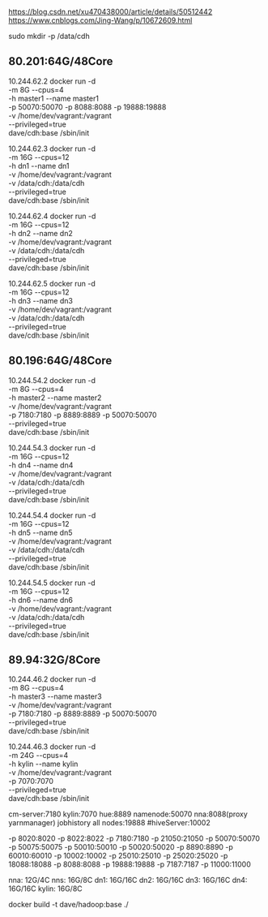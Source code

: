https://blog.csdn.net/xu470438000/article/details/50512442
https://www.cnblogs.com/Jing-Wang/p/10672609.html

sudo mkdir -p /data/cdh

80.201:64G/48Core
------------------------
10.244.62.2
docker run -d \
-m 8G --cpus=4 \
-h master1 --name master1 \
-p 50070:50070 -p 8088:8088 -p 19888:19888 \
-v /home/dev/vagrant:/vagrant \
--privileged=true \
dave/cdh:base /sbin/init

10.244.62.3
docker run -d \
-m 16G --cpus=12 \
-h dn1 --name dn1 \
-v /home/dev/vagrant:/vagrant \
-v /data/cdh:/data/cdh \
--privileged=true \
dave/cdh:base /sbin/init

10.244.62.4
docker run -d \
-m 16G --cpus=12 \
-h dn2 --name dn2 \
-v /home/dev/vagrant:/vagrant \
-v /data/cdh:/data/cdh \
--privileged=true \
dave/cdh:base /sbin/init

10.244.62.5
docker run -d \
-m 16G --cpus=12 \
-h dn3 --name dn3 \
-v /home/dev/vagrant:/vagrant \
-v /data/cdh:/data/cdh \
--privileged=true \
dave/cdh:base /sbin/init

80.196:64G/48Core
-------------
10.244.54.2
docker run -d \
-m 8G --cpus=4 \
-h master2 --name master2 \
-v /home/dev/vagrant:/vagrant \
-p 7180:7180 -p 8889:8889 -p 50070:50070 \
--privileged=true \
dave/cdh:base /sbin/init

10.244.54.3
docker run -d \
-m 16G --cpus=12 \
-h dn4 --name dn4 \
-v /home/dev/vagrant:/vagrant \
-v /data/cdh:/data/cdh \
--privileged=true \
dave/cdh:base /sbin/init

10.244.54.4
docker run -d \
-m 16G --cpus=12 \
-h dn5 --name dn5 \
-v /home/dev/vagrant:/vagrant \
-v /data/cdh:/data/cdh \
--privileged=true \
dave/cdh:base /sbin/init

10.244.54.5
docker run -d \
-m 16G --cpus=12 \
-h dn6 --name dn6 \
-v /home/dev/vagrant:/vagrant \
-v /data/cdh:/data/cdh \
--privileged=true \
dave/cdh:base /sbin/init

89.94:32G/8Core
-------------
10.244.46.2
docker run -d \
-m 8G --cpus=4 \
-h master3 --name master3 \
-v /home/dev/vagrant:/vagrant \
-p 7180:7180 -p 8889:8889 -p 50070:50070 \
--privileged=true \
dave/cdh:base /sbin/init

10.244.46.3
docker run -d \
-m 24G --cpus=4 \
-h kylin --name kylin \
-v /home/dev/vagrant:/vagrant \
-p 7070:7070 \
--privileged=true \
dave/cdh:base /sbin/init


cm-server:7180
kylin:7070
hue:8889
namenode:50070
nna:8088(proxy yarnmanager)
jobhistory all nodes:19888
#hiveServer:10002

-p 8020:8020 -p 8022:8022 -p 7180:7180 -p 21050:21050 -p 50070:50070 -p 50075:50075 -p 50010:50010 -p 50020:50020 -p 8890:8890 -p 60010:60010 -p 10002:10002 -p 25010:25010 -p 25020:25020 -p 18088:18088 -p 8088:8088 -p 19888:19888 -p 7187:7187 -p 11000:11000


nna:  12G/4C
nns:  16G/8C
dn1:  16G/16C
dn2:  16G/16C
dn3:  16G/16C
dn4:  16G/16C
kylin: 16G/8C


docker build -t dave/hadoop:base ./
